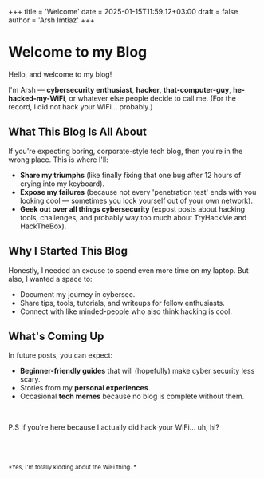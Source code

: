 +++
title = 'Welcome'
date = 2025-01-15T11:59:12+03:00
draft = false
author = 'Arsh Imtiaz'
+++

# Welcome to my Blog

Hello, and welcome to my blog! 

I'm Arsh — **cybersecurity enthusiast**, **hacker**, **that-computer-guy**, **he-hacked-my-WiFi**, or whatever else people decide to call me. (For the record, I did not hack your WiFi... probably.)

## What This Blog Is All About

If you're expecting boring, corporate-style tech blog, then you're in the wrong place. This is where I'll:

- **Share my triumphs** (like finally fixing that one bug after 12 hours of crying into my keyboard).
- **Expose my failures** (because not every 'penetration test' ends with you looking cool — sometimes you lock yourself out of your own network).
- **Geek out over all things cybersecurity** (expost posts about hacking tools, challenges, and probably way too much about TryHackMe and HackTheBox).

## Why I Started This Blog
Honestly, I needed an excuse to spend even more time on my laptop. But also, I wanted a space to:

- Document my journey in cybersec.
- Share tips, tools, tutorials, and writeups for fellow enthusiasts.
- Connect with like minded-people who also think hacking is cool.

## What's Coming Up
In future posts, you can expect:
- **Beginner-friendly guides** that will (hopefully) make cyber security less scary.
- Stories from my **personal experiences**.
- Occasional **tech memes** because no blog is complete without them.

<br>

P.S If you're here because I actually did hack your WiFi... uh, hi?

<br>
<br>
<br>
<span style="font-size: smaller;">*Yes, I'm totally kidding about the WiFi thing. *</span>
